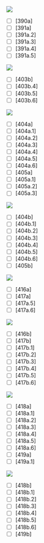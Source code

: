 ![](https://github.com/Esukhia/J008/blob/master/MRK35_SAMPLING/Dd/Dd064-0391.jpg)
- [ ] [390a] 
- [ ] [391a] 
- [ ] [391a.2] 
- [ ] [391a.3] 
- [ ] [391a.4] 
- [ ] [391a.5] 

![](https://github.com/Esukhia/J008/blob/master/MRK35_SAMPLING/Dd/Dd064-0404.jpg)
- [ ] [403b] 
- [ ] [403b.4] 
- [ ] [403b.5]
- [ ] [403b.6]

![](https://github.com/Esukhia/J008/blob/master/MRK35_SAMPLING/Dd/Dd064-0405.jpg)
- [ ] [404a] 
- [ ] [404a.1]
- [ ] [404a.2]
- [ ] [404a.3]
- [ ] [404a.4]
- [ ] [404a.5]
- [ ] [404a.6]
- [ ] [405a] 
- [ ] [405a.1]
- [ ] [405a.2]
- [ ] [405a.3]

![](https://github.com/Esukhia/J008/blob/master/MRK35_SAMPLING/Dd/Dd064-0406.jpg)
- [ ] [404b]
- [ ] [404b.1]
- [ ] [404b.2]
- [ ] [404b.3]
- [ ] [404b.4]
- [ ] [404b.5]
- [ ] [404b.6]
- [ ] [405b]

![](https://github.com/Esukhia/J008/blob/master/MRK35_SAMPLING/Dd/Dd064-0417.jpg)
- [ ] [416a]
- [ ] [417a]
- [ ] [417a.5]
- [ ] [417a.6]

![](https://github.com/Esukhia/J008/blob/master/MRK35_SAMPLING/Dd/Dd064-0418.jpg)
- [ ] [416b]
- [ ] [417b]
- [ ] [417b.1]
- [ ] [417b.2]
- [ ] [417b.3]
- [ ] [417b.4]
- [ ] [417b.5]
- [ ] [417b.6]

![](https://github.com/Esukhia/J008/blob/master/MRK35_SAMPLING/Dd/Dd064-0419.jpg)
- [ ] [418a]
- [ ] [418a.1]
- [ ] [418a.2]
- [ ] [418a.3]
- [ ] [418a.4]
- [ ] [418a.5]
- [ ] [418a.6]
- [ ] [419a]
- [ ] [419a.1]

![](https://github.com/Esukhia/J008/blob/master/MRK35_SAMPLING/Dd/Dd064-0420.jpg)
- [ ] [418b]
- [ ] [418b.1]
- [ ] [418b.2]
- [ ] [418b.3]
- [ ] [418b.4]
- [ ] [418b.5]
- [ ] [418b.6]
- [ ] [419b]
